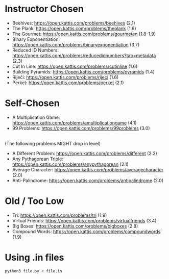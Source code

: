 # Instructor Chosen 
- Beehives: https://open.kattis.com/problems/beehives (2.1) 
- The Plank: https://open.kattis.com/problems/theplank (1.6) 
- The Gourmet: https://open.kattis.com/problems/gourmeten (1.8-1.9) 
- Binary Exponentiation: https://open.kattis.com/problems/binaryexponentiation (3.7) 
- Reduced ID Numbers: https://open.kattis.com/problems/reducedidnumbers?tab=metadata (2.3) 
- Cut In Line: https://open.kattis.com/problems/cutinline (1.6) 
- Building Pyramids: https://open.kattis.com/problems/pyramids (1.4)
- Riječi: https://open.kattis.com/problems/rijeci (1.6)
- Perket: https://open.kattis.com/problems/perket (2.1)

# Self-Chosen
- A Multiplication Game: https://open.kattis.com/problems/amultiplicationgame (4.1)
- 99 Problems: https://open.kattis.com/problems/99problems (3.0)

</br>(The following problems MIGHT drop in level)
- A Different Problem: https://open.kattis.com/problems/different (2.2) 
- Any Pythagorean Triple: https://open.kattis.com/problems/anypythagorean (2.1) 
- Average Character: https://open.kattis.com/problems/averagecharacter (2.0) 
- Anti-Palindrome: https://open.kattis.com/problems/antipalindrome (2.0) 

# Old / Too Low
- Tri: https://open.kattis.com/problems/tri (1.9) 
- Virtual Friends: https://open.kattis.com/problems/virtualfriends (3.4) <br />
- Big Boxes: https://open.kattis.com/problems/bigboxes (2.8) <br />
- Compound Words: https://open.kattis.com/problems/compoundwords (1.9)

# Using .in files
```bash
python3 file.py < file.in
```
